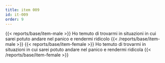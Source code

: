 ```yaml
---
title: item 009
id: it-009
order: 9
---
```

{{< reports/base/item-male >}}
  Ho temuto di trovarmi in situazioni in cui sarei potuto andare nel panico e rendermi ridicolo
{{< /reports/base/item-male >}}
{{< reports/base/item-female >}}
  Ho temuto di trovarmi in situazioni in cui sarei potuto andare nel panico e rendermi ridicola
{{< /reports/base/item-female >}}